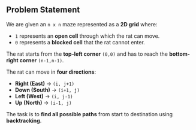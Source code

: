 ## Problem Statement

We are given an `n x n` maze represented as a **2D grid** where:

- `1` represents an **open cell** through which the rat can move.
- `0` represents a **blocked cell** that the rat cannot enter.

The rat starts from the **top-left corner** `(0,0)` and has to reach the **bottom-right corner** `(n-1,n-1)`.

The rat can move in **four directions**:

- **Right (East)** → `(i, j+1)`
- **Down (South)** → `(i+1, j)`
- **Left (West)** → `(i, j-1)`
- **Up (North)** → `(i-1, j)`

The task is to **find all possible paths** from start to destination using **backtracking**.
